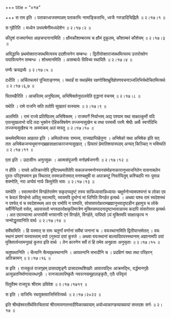 +++
title = "०१७"

+++
स राम इति । पताकाध्वजसम्पन्नम् पताकाभिः नामाङ्किताभिः, ध्वजैः गरुडादिचिह्नितैः  ॥  २।१७।१  ॥   

  

स गृहैरिति । मध्येन उभयश्रेणीमध्यदेशेन  ॥  २।१७।२  ॥   

  

कीदृशं राजमार्गमत आहचन्दनानामिति । क्षौमकौशाम्बरस्य च क्षौमं दुकूलम्, कौशाम्बरं कौशेयम्  ॥  २।१७।३  ॥   

  

अविद्धाभिः प्रथमोक्तराजपथमित्यस्य ददर्शेत्यनेन सम्बन्धः । द्वितीयोक्तराजपथमित्यस्य उत्तरोक्तेन ययावित्यनेन सम्बन्धः । शोभमानमिति । असम्बाधैः विविच्य स्थापितैः  ॥  २।१७।४  ॥   

  

पण्यैः क्रयद्रव्यैः  ॥  २।१७।५  ॥   

  

दधीति । अर्चितचत्वरं पूजिताङ्गणम् । यथार्हं वा यथार्हमेव रक्षणोक्तिभ्रूविक्षेपणवचनाञ्जलिभिर्यथोचितमित्यर्थः  ॥  २।१७।६,७  ॥   

  

पितामहैरिति । आचरितम् अनुष्ठितम्, अभिषिक्तोनुपालयेति वृद्धानां वचनम्  ॥  २।१७।८  ॥   

  

यथेति । रामे राजनि सति ततोपि सुखतरं वत्स्यामः  ॥  २।१७।९  ॥   

  

अलमिति । रामं राज्ये प्रतिष्ठितम् अभिषिक्तम् । राजमार्गे निर्यान्तम् अद्य पश्याम यथा साक्षात्कुर्मो यदि एतत्सुखलाभो यदि तदा भुक्तेन ऐहिकविषयेण तज्जन्यसुखेन च तथा परमार्थैः परमैः श्रेष्ठैः अर्थैः स्वर्गादिभिः तज्जन्यसुखैश्च नः अस्माकम् अलं मास्तु  ॥  २।१७।१०  ॥   

  

कथमेवमित्यत आहतत इति । अमिततेजसः रामस्य, राज्यप्राप्तिहेतुना । अभिषेको यथा अभिषेक इति यत् ततः अभिषेकजन्यभूमानन्दब्रह्मसाक्षात्कारजन्यसुखात् । प्रियतरं प्रेमातिशयास्पदम् अन्यत् किञ्चित् न भविष्यति  ॥  २।१७।११  ॥   

  

एता इति । उदासीनः अनुत्सुकः । आत्मसंपूजनीः मनोहर्षजननीः  ॥  २।१७।१२  ॥   

  

न हीति । राघवे अतिक्रान्तेपि दृष्टिपथमतीतेपि सकलजनमनोनयनसंमोहनाकारानुभवजनितेन वासनाबलेन पुरतः परिदृश्यमान इव स्थितात् तस्मान्नरोत्तमात् मनश्चक्षुषी वा अपाक्रष्टुं निवर्तयितुम् कश्चिदपि नरः पुमान्न शक्नोति, नरा अप्येवं नार्यः किमुतेति भावः  ॥  २।१७।१३  ॥   

  

यश्चेति । स्वात्माप्येनं विगर्हतेरामेण सकृदप्यदृष्टं तस्य सान्निध्यासान्निध्यायाः चक्षुर्मनोभ्यामपश्यन्तं च लोका एव न केवलं विगर्हन्ते अपितु स्वात्मापि, स्वयमपि दुर्भाग्यं मां धिगिति विगर्हत इत्यर्थः । अथवा यश्च रामं स्वदेशस्थं न पश्येत् यं च स्वदेशस्थम् अत एव रामोपि न पश्यति, सोसावपरोक्षरामब्रह्मानुभवादृष्टहीन इहामुत्र च लोके सर्वैर्निन्दितो वसेत्, अप्रयासतो भगवदपरोक्षकृतिमात्रेण मुक्तिसम्पादनादृष्टाभावान्नास्य कदापि संसरोत्तार इत्यर्थः । अत एवास्यात्मा अन्तर्यामी भगवानपि एनं विगर्हते, विगर्हते, पापिष्ठो ऽयं मुक्तिमपि साक्षात्कृत्य न जन्मोद्धृतवानिति वार्थः  ॥  २।१७।१४  ॥   

  

सर्वेषामिति । हि यस्मात् स रामः चतुर्णां वर्णानां सर्वेषां जनानां च । वयःस्थानामिति द्वितीयान्तमेतत् । वयः स्थानं प्रमाणं यस्यास्ताम् वयो ऽनुरूपां दयां कुरुते । अथवा वयःस्थानां बाल्यादिवयस्स्थानाम् अज्ञानामपि दयां मुक्तिपर्यन्तामनुग्रहं कुरुत इति वार्थः । तेन कारणेन सर्वे तं हि तमेव अनुव्रताः अनुसृताः  ॥  २।१७।१५  ॥   

  

चतुष्पथानिति । चैत्यानि चैत्यवृक्षस्थानानि । आयतनानि सभादीनि च । प्रदक्षिणं यथा तथा परिहरन् अतिक्रामन्  ॥  २।१७।१६  ॥   

  

स इति । राजकुलं राजगृहम् प्रासादशृङ्गैः प्रासादस्थशिखरैः आवारयद्भिः आक्रमद्भिः, वर्द्धमानगृहैः अत्युन्नतनिर्माणायारब्धगृहैः । रत्नजालपरिष्कृतैः नवरत्नसमूहालङ्कृतैः, एतैः परिवृत्तं  

पितुर्वेश्म राजपुत्रः श्रीरामः प्रविवेश  ॥  २।१७।१७१९  ॥   

  

स इति । वाजिभिः रथयुक्तवाजिभिरित्यर्थः  ॥  २।१७।२०२२  ॥   

  

इति श्रीमहेश्वरतीर्थविरचितायां श्रीरामायणतत्त्वदीपिकाख्यायाम् अयोध्याकाण्डव्याख्यायां सप्तदशः सर्गः  ॥  २।१७  ॥   

  

  

